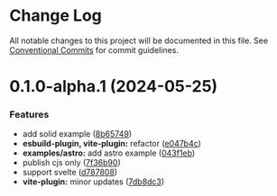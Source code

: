# Change Log

All notable changes to this project will be documented in this file.
See [Conventional Commits](https://conventionalcommits.org) for commit guidelines.

# 0.1.0-alpha.1 (2024-05-25)

### Features

- add solid example ([8b65749](https://github.com/lttb/taddy/commit/8b65749f83e6abc2dcf59f18e17ff1eb479814e1))
- **esbuild-plugin, vite-plugin:** refactor ([e047b4c](https://github.com/lttb/taddy/commit/e047b4c22b99a3ff40a03569b712a78d6306e095))
- **examples/astro:** add astro example ([043f1eb](https://github.com/lttb/taddy/commit/043f1eb6f3b1191060ecd62e9f5053b4fe9f09b8))
- publish cjs only ([7f36b90](https://github.com/lttb/taddy/commit/7f36b90c9d6ef9cc7ec9a13a8f7019321254c50a))
- support svelte ([d787808](https://github.com/lttb/taddy/commit/d787808d174fc1a5c0e1e9a12314bdb1e57a5821))
- **vite-plugin:** minor updates ([7db8dc3](https://github.com/lttb/taddy/commit/7db8dc3fb6e0f379005573128c760961a79735c5))
